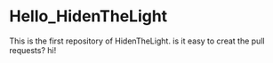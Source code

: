 # Hello_HidenTheLight
This is the first repository of HidenTheLight.
is it easy to creat the pull requests?
hi!
